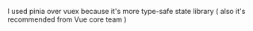 I used pinia over vuex because it's more type-safe state library ( also it's recommended from Vue core team )
